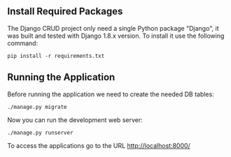## Install Required Packages

The Django CRUD project only need a single Python package "Django", it was built and
tested with Django 1.8.x version. To install it use the following command:

    pip install -r requirements.txt


## Running the Application

Before running the application we need to create the needed DB tables:

    ./manage.py migrate

Now you can run the development web server:

    ./manage.py runserver

To access the applications go to the URL <http://localhost:8000/>

